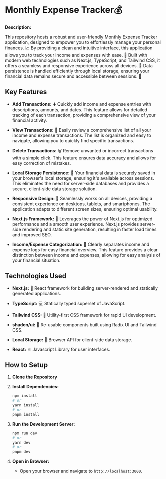 # Monthly Expense Tracker💰

**Description:**

This repository hosts a robust and user-friendly Monthly Expense Tracker application, designed to empower you to effortlessly manage your personal finances. 📈 By providing a clean and intuitive interface, this application allows you to track your income and expenses with ease. 🧾 Built with modern web technologies such as Next.js, TypeScript, and Tailwind CSS, it offers a seamless and responsive experience across all devices. 📱 Data persistence is handled efficiently through local storage, ensuring your financial data remains secure and accessible between sessions. 💾

## Key Features

* **Add Transactions:** ➕ Quickly add income and expense entries with descriptions, amounts, and dates. This feature allows for detailed tracking of each transaction, providing a comprehensive view of your financial activity.

* **View Transactions:** 🧾 Easily review a comprehensive list of all your income and expense transactions. The list is organized and easy to navigate, allowing you to quickly find specific transactions.

* **Delete Transactions:** 🗑️ Remove unwanted or incorrect transactions with a simple click. This feature ensures data accuracy and allows for easy correction of mistakes.

* **Local Storage Persistence:** 💾 Your financial data is securely saved in your browser's local storage, ensuring it's available across sessions. This eliminates the need for server-side databases and provides a secure, client-side data storage solution.

* **Responsive Design:** 📱 Seamlessly works on all devices, providing a consistent experience on desktops, tablets, and smartphones. The application adapts to different screen sizes, ensuring optimal usability.

* **Next.js Framework:** 🚀 Leverages the power of Next.js for optimized performance and a smooth user experience. Next.js provides server-side rendering and static site generation, resulting in faster load times and improved SEO.

* **Income/Expense Categorization:** 💸 Clearly separates income and expense logs for easy financial overview. This feature provides a clear distinction between income and expenses, allowing for easy analysis of your financial situation.

## Technologies Used

* **Next.js:** 🚀 React framework for building server-rendered and statically generated applications.

* **TypeScript:** 💻 Statically typed superset of JavaScript.

* **Tailwind CSS:** 💨 Utility-first CSS framework for rapid UI development.

* **shadcn/ui:** 🎨 Re-usable components built using Radix UI and Tailwind CSS.

* **Local Storage:** 💾 Browser API for client-side data storage.

* **React:** ⚛️ Javascript Library for user interfaces.

## How to Setup

1.  **Clone the Repository**
    
2.  **Install Dependencies:**
    ```bash
    npm install
    # or
    yarn install
    # or
    pnpm install
    ```
3.  **Run the Development Server:**
    ```bash
    npm run dev
    # or
    yarn dev
    # or
    pnpm dev
    ```
4.  **Open in Browser:**
    * Open your browser and navigate to `http://localhost:3000`.

